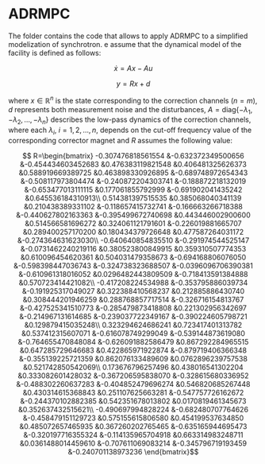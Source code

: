 # ADRMPC
The folder contains the code that allows to apply ADRMPC to a simplified modelization of synchrotron.
 e assume that the dynamical model of the facility is defined as follows:

$$\dot{x}= A x -A u$$

$$ y =  R x + d $$

where $x \in \mathbb{R}^n$ is the state corresponding to the correction channels ($n=m$), $d$ represents both measurement noise and the disturbances, $A=\text{diag}\{-\lambda_1,-\lambda_2,\ldots,-\lambda_n\}$ describes the low-pass dynamics of the correction channels, where each $\lambda_i$, $i=1,2,\ldots ,n$, depends on the cut-off frequency value of the corresponding corrector magnet and $R$ assumes the following value: 

 $$ R=\begin{bmatrix}
     -0.307476818561554	&-0.632372349500656	&-0.454434603452683	&0.476383119821548	&0.406481325626373	&0.588919669389725	&0.463898330926895	&-0.689748972654343	&-0.508117973804474	&-0.240872204303741	&-0.188872218132019	&-0.653477013111115	&0.177061855792999	&-0.691902041435242	&0.645536184310913\\
 0.514381397515535	&0.385068040341139	&0.210438389331102	&-0.118657415732741	&-0.166663266718388	&-0.440627802163363	&-0.395499672740698	&0.443446002900600	&0.514566581696272	&0.324061121791601	&-0.226019881665707	&0.289400257170200	&0.180434379726648	&0.477587264031172	&-0.274364631623030\\
 -0.640640854835510	&-0.291974544525147	&-0.0731462240219116	&0.380523800849915	&0.359310507774353	&0.610096454620361	&0.504031479358673	&-0.694168806076050	&-0.598398447036743	&-0.324738323688507	&-0.0396096706390381	&-0.610961318016052	&0.0296482443809509	&-0.718413591384888	&0.570723414421082\\
 -0.417208224534988	&-0.353795886039734	&-0.191925317049027	&0.322388410568237	&0.212885886430740	&0.308444201946259	&0.288768857717514	&-0.326716154813767	&-0.427525341510773	&-0.285479873418808	&0.221302956342697	&-0.214967131614685	&-0.239037722349167	&-0.390224605798721	&0.129879415035248\\
 0.323294624686241	&0.723417401313782	&0.537412315607071	&-0.616078749299049	&-0.539144873619080	&-0.764655470848084	&-0.626091882586479	&0.867292284965515	&0.647285729646683	&0.422865971922874	&-0.879719406366348	&-0.355139225721359	&0.862076133489609	&0.0762896239757538	&0.521742850542069\\
 0.173676796257496	&0.438016541302204	&0.333082601428032	&-0.367206595838070	&-0.328615680336952	&-0.488302260637283	&-0.404852479696274	&0.546820685267448	&0.430314615368843	&0.251107625663281	&-0.547757726162672	&-0.244370102882385	&0.542351678013802	&0.0170819461345673	&0.352637432515621\\
 -0.490697994828224	&-0.682480707764626	&-0.458479151129723	&0.575155615806580	&0.454199537634850	&0.485072657465935	&0.367260202765465	&-0.635165944695473	&-0.320197716355324	&-0.114135965704918	&0.663314983248711	&0.0361488014459610	&-0.707611069083214	&-0.345796719193459	&-0.240701138973236
 \end{bmatrix}$$ 

